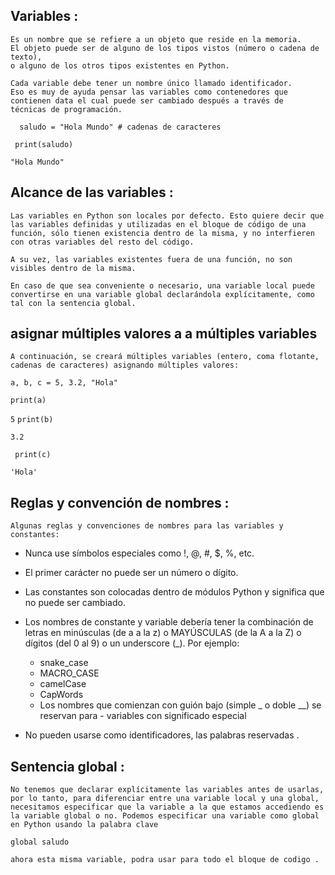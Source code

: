 

## Variables :

    Es un nombre que se refiere a un objeto que reside en la memoria. 
    El objeto puede ser de alguno de los tipos vistos (número o cadena de texto), 
    o alguno de los otros tipos existentes en Python.

    Cada variable debe tener un nombre único llamado identificador. 
    Eso es muy de ayuda pensar las variables como contenedores que 
    contienen data el cual puede ser cambiado después a través de 
    técnicas de programación.
`   saludo = "Hola Mundo" # cadenas de caracteres `

`  print(saludo) `

` "Hola Mundo" `


## Alcance de las variables :

    Las variables en Python son locales por defecto. Esto quiere decir que las variables definidas y utilizadas en el bloque de código de una función, sólo tienen existencia dentro de la misma, y no interfieren con otras variables del resto del código.

    A su vez, las variables existentes fuera de una función, no son visibles dentro de la misma.

    En caso de que sea conveniente o necesario, una variable local puede convertirse en una variable global declarándola explícitamente, como tal con la sentencia global.


## asignar múltiples valores a a múltiples variables

    A continuación, se creará múltiples variables (entero, coma flotante, cadenas de caracteres) asignando múltiples valores:
`
a, b, c = 5, 3.2, "Hola" `

` print(a) `

` 5 `
` print(b) `

` 3.2 `

` print(c)`

` 'Hola'
`
## Reglas y convención de nombres :

    Algunas reglas y convenciones de nombres para las variables y constantes:

   * Nunca use símbolos especiales como !, @, #, $, %, etc.

   * El primer carácter no puede ser un número o dígito.

   * Las constantes son colocadas dentro de módulos Python y significa que no puede ser cambiado.

   * Los nombres de constante y variable debería tener la combinación de letras en minúsculas (de a a la z) o MAYÚSCULAS (de la A a la Z) o dígitos (del 0 al 9) o un underscore (_). Por ejemplo:

        - snake_case
        - MACRO_CASE
        - camelCase
        - CapWords
        - Los nombres que comienzan con guión bajo (simple _ o doble __) se reservan para -  variables con significado especial

   *  No pueden usarse como identificadores, las palabras reservadas .

##   Sentencia global :

    No tenemos que declarar explícitamente las variables antes de usarlas, por lo tanto, para diferenciar entre una variable local y una global, necesitamos especificar que la variable a la que estamos accediendo es la variable global o no. Podemos especificar una variable como global en Python usando la palabra clave

` global saludo `

    
    ahora esta misma variable, podra usar para todo el bloque de codigo .